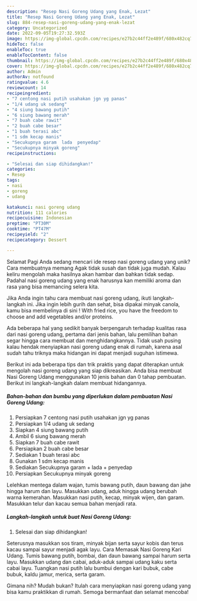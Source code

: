 ```yaml
---
description: "Resep Nasi Goreng Udang yang Enak, Lezat"
title: "Resep Nasi Goreng Udang yang Enak, Lezat"
slug: 884-resep-nasi-goreng-udang-yang-enak-lezat
category: Uncategorized
date: 2022-09-05T19:27:32.593Z
image: https://img-global.cpcdn.com/recipes/e27b2c44ff2e489f/680x482cq70/nasi-goreng-udang-foto-resep-utama.jpg
hideToc: false
enableToc: true
enableTocContent: false
thumbnail: https://img-global.cpcdn.com/recipes/e27b2c44ff2e489f/680x482cq70/nasi-goreng-udang-foto-resep-utama.jpg
cover: https://img-global.cpcdn.com/recipes/e27b2c44ff2e489f/680x482cq70/nasi-goreng-udang-foto-resep-utama.jpg
author: Admin
authorAv: notfound
ratingvalue: 4.6
reviewcount: 14
recipeingredient:
- "7 centong nasi putih usahakan jgn yg panas"
- "1/4 udang uk sedang"
- "4 siung bawang putih"
- "6 siung bawang merah"
- "7 buah cabe rawit"
- "2 buah cabe besar"
- "1 buah terasi abc"
- "1 sdm kecap manis"
- "Secukupnya garam  lada  penyedap"
- "Secukupnya minyak goreng"
recipeinstructions:

- "Selesai dan siap dihidangkan!"
categories:
- Resep
tags:
- nasi
- goreng
- udang

katakunci: nasi goreng udang 
nutrition: 111 calories
recipecuisine: Indonesian
preptime: "PT30M"
cooktime: "PT47M"
recipeyield: "2"
recipecategory: Dessert

---
```



Selamat Pagi Anda sedang mencari ide resep nasi goreng udang yang unik? Cara membuatnya memang Agak tidak susah dan tidak juga mudah. Kalau keliru mengolah maka hasilnya akan hambar dan bahkan tidak sedap. Padahal nasi goreng udang yang enak harusnya kan memiliki aroma dan rasa yang bisa memancing selera kita.


Jika Anda ingin tahu cara membuat nasi goreng udang, ikuti langkah-langkah ini. Jika ingin lebih gurih dan sehat, bisa dipakai minyak canola, kamu bisa membelinya di sini ! With fried rice, you have the freedom to choose and add vegetables and/or proteins.

Ada beberapa hal yang sedikit banyak berpengaruh terhadap kualitas rasa dari nasi goreng udang, pertama dari jenis bahan, lalu pemilihan bahan segar hingga cara membuat dan menghidangkannya. Tidak usah pusing kalau hendak menyiapkan nasi goreng udang enak di rumah, karena asal sudah tahu triknya maka hidangan ini dapat menjadi suguhan istimewa.


Berikut ini ada beberapa tips dan trik praktis yang dapat diterapkan untuk mengolah nasi goreng udang yang siap dikreasikan. Anda bisa membuat Nasi Goreng Udang menggunakan 10 jenis bahan dan 0 tahap pembuatan. Berikut ini langkah-langkah dalam membuat hidangannya.

<!--inarticleads1-->

##### Bahan-bahan dan bumbu yang diperlukan dalam pembuatan Nasi Goreng Udang:

1. Persiapkan 7 centong nasi putih usahakan jgn yg panas
1. Persiapkan 1/4 udang uk sedang
1. Siapkan 4 siung bawang putih
1. Ambil 6 siung bawang merah
1. Siapkan 7 buah cabe rawit
1. Persiapkan 2 buah cabe besar
1. Sediakan 1 buah terasi abc
1. Gunakan 1 sdm kecap manis
1. Sediakan Secukupnya garam + lada + penyedap
1. Persiapkan Secukupnya minyak goreng


Lelehkan mentega dalam wajan, tumis bawang putih, daun bawang dan jahe hingga harum dan layu. Masukkan udang, aduk hingga udang berubah warna kemerahan. Masukkan nasi putih, kecap, minyak wijen, dan garam. Masukkan telur dan kacau semua bahan menjadi rata. 

<!--inarticleads2-->

##### Langkah-langkah untuk buat Nasi Goreng Udang:


1. Selesai dan siap dihidangkan!

Seterusnya masukkan sos tiram, minyak bijan serta sayur kobis dan terus kacau sampai sayur menjadi agak layu. Cara Memasak Nasi Goreng Kari Udang. Tumis bawang putih, bombai, dan daun bawang sampai harum serta layu. Masukkan udang dan cabai, aduk-aduk sampai udang kaku serta cabai layu. Tuangkan nasi putih lalu bumbui dengan kari bubuk, cabe bubuk, kaldu jamur, merica, serta garam. 

Gimana nih? Mudah bukan? Itulah cara menyiapkan nasi goreng udang yang bisa kamu praktikkan di rumah. Semoga bermanfaat dan selamat mencoba!
